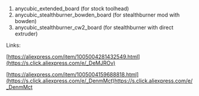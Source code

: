 1. anycubic_extended_board (for stock toolhead)
2. anycubic_stealthburner_bowden_board (for stealthburner mod with bowden)
2. anycubic_stealthburner_cw2_board (for stealthburner with direct extruder)

Links:

[https://aliexpress.com/item/1005004281432549.html](https://s.click.aliexpress.com/e/_DeMJROv)

[https://aliexpress.com/item/1005004159688818.html](https://s.click.aliexpress.com/e/_DenmMct)https://s.click.aliexpress.com/e/_DenmMct


